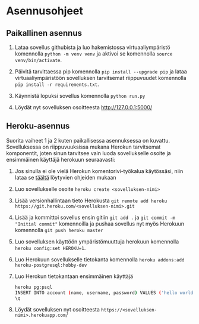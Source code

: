 # Asennusohjeet

## Paikallinen asennus

1. Lataa sovellus githubista ja luo hakemistossa virtuaaliympäristö komennolla `python -m venv venv` ja aktivoi se komennolla `source venv/bin/activate`.

1. Päivitä tarvittaessa pip komennolla `pip install --upgrade pip` ja lataa virtuaaliympäristöön sovelluksen tarvitsemat riippuvuudet komennolla `pip install -r requirements.txt`.

1. Käynnistä lopuksi sovellus komennolla `python run.py`

1. Löydät nyt sovelluksen osoitteesta http://127.0.0.1:5000/

## Heroku-asennus

Suorita vaiheet 1 ja 2 kuten paikallisessa asennuksessa on kuvattu. Sovelluksessa on riippuvuuksissa mukana Herokun tarvitsemat komponentit, joten sinun tarvitsee vain luoda sovellukselle osoite ja ensimmäinen käyttäjä herokuun seuraavasti:

1. Jos sinulla ei ole vielä Herokun komentorivi-työkalua käytössäsi, niin lataa se [täältä](https://devcenter.heroku.com/articles/heroku-cli) löytyvien ohjeiden mukaan

1. Luo sovellukselle osoite `heroku create <sovelluksen-nimi>`

1. Lisää versionhallintaan tieto Herokusta `git remote add heroku https://git.heroku.com/<sovelluksen-nimi>.git`

1. Lisää ja kommittoi sovellus ensin gitiin `git add .` ja `git commit -m "Initial commit"` komennoilla ja pushaa sovellus nyt myös Herokuun komennolla `git push heroku master`

1. Luo sovelluksen käyttöön ympäristömuuttuja herokuun komennolla
`heroku config:set HEROKU=1`.

1. Luo Herokuun sovellukselle tietokanta komennolla `heroku addons:add heroku-postgresql:hobby-dev`

1. Luo Herokun tietokantaan ensimmäinen käyttäjä

    ```bash
    heroku pg:psql
    INSERT INTO account (name, username, password) VALUES ('hello world', 'hello', 'world');
    \q
    ```

1. Löydät sovelluksen nyt osoitteesta `https://<sovelluksen-nimi>.herokuapp.com/`
